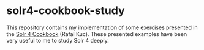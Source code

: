solr4-cookbook-study
====================

This repository contains my implementation of some exercises presented in the [Solr 4 Cookbook](http://www.amazon.com/Apache-Solr-4-Cookbook-ebook/dp/B00AO2VXC8) (Rafal Kuc).
These presented examples have been very useful to me to study Solr 4 deeply.
